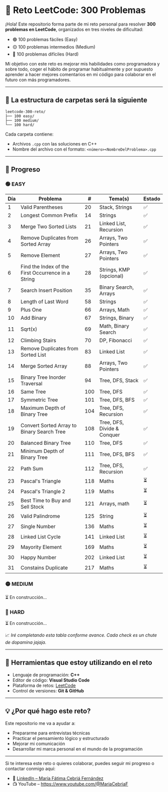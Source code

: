  # 🧠 Reto LeetCode: 300 Problemas

¡Hola! Este repositorio forma parte de mi reto personal para resolver **300 problemas en LeetCode**, organizados en tres niveles de dificultad:

- 🟢 100 problemas fáciles (Easy)
- 🟡 100 problemas intermedios (Medium)
- 🔴 100 problemas difíciles (Hard)

Mi objetivo con este reto es mejorar mis habilidades como programadora y sobre todo, coger el hábito de programar habitualmente y por supuesto aprender
a hacer mejores comentarios en mi código para colaborar en el futuro con más programadores. 

---

## 📁 La estructura de carpetas será la siguiente

```
leetcode-300-reto/
├── 100 easy/
├── 100 medium/
└── 100 hard/
```

Cada carpeta contiene:
- Archivos `.cpp` con las soluciones en C++ 
- Nombre del archivo con el formato: `<número><NombreDelProblema>.cpp`

---

## 🚀 Progreso
### 🟢 **EASY** 

| Día | Problema                                       | #   | Tema(s)                     | Estado |
|-----|------------------------------------------------|-----|-----------------------------|--------|
| 1   | Valid Parentheses                              | 20  | Stack, Strings              | ✅     |
| 2   | Longest Common Prefix                          | 14  | Strings                     | ✅     |
| 3   | Merge Two Sorted Lists                         | 21  | Linked List, Recursion      | ✅     |
| 4   | Remove Duplicates from Sorted Array            | 26  | Arrays, Two Pointers        | ✅     |
| 5   | Remove Element                                 | 27  | Arrays, Two Pointers        | ✅     |
| 6   | Find the Index of the First Occurrence in a String | 28  | Strings, KMP (opcional)     |    ✅     |
| 7   | Search Insert Position                         | 35  | Binary Search, Arrays       | ✅     |
| 8   | Length of Last Word                            | 58  | Strings                     | ✅     |
| 9   | Plus One                                       | 66  | Arrays, Math                | ✅     |
| 10  | Add Binary                                     | 67  | Strings, Binary             | ✅     |
| 11  | Sqrt(x)                                        | 69  | Math, Binary Search         | ✅     |
| 12  | Climbing Stairs                                | 70  | DP, Fibonacci               | ✅     |
| 13  | Remove Duplicates from Sorted List             | 83  | Linked List                 | ✅     |
| 14  | Merge Sorted Array                             | 88  | Arrays, Two Pointers        | ✅     |
| 15  | Binary Tree Inorder Traversal                  | 94  | Tree, DFS, Stack            | ✅     |
| 16  | Same Tree                                      | 100 | Tree, DFS                   | ✅     |
| 17  | Symmetric Tree                                 | 101 | Tree, DFS, BFS              | ✅     |
| 18  | Maximum Depth of Binary Tree                   | 104 | Tree, DFS, Recursion        | ✅     |
| 19  | Convert Sorted Array to Binary Search Tree     | 108 | Tree, DFS, Divide & Conquer | ✅     |
| 20  | Balanced Binary Tree                           | 110 | Tree, DFS                   | ✅     |
| 21  | Minimum Depth of Binary Tree                   | 111 | Tree, DFS, BFS              | ✅     |
| 22  | Path Sum                                       | 112 | Tree, DFS, Recursion        | ✅     |
| 23  | Pascal's Triangle                              | 118 | Maths                       | ⏳     |
| 24  | Pascal's Triangle 2                            | 119 | Maths                       | ⏳     |
| 25  | Best Time to Buy and Sell Stock                | 121 | Arrays, math                | ⏳     |
| 26  | Valid Palindrome                               | 125 | String                      | ⏳     |
| 27  | Single Number                                  | 136 | Maths                       | ⏳     |
| 28  | Linked List  Cycle                             | 141 | Linked List                 | ⏳     |
| 29  | Mayority Element                               | 169 | Maths                       | ⏳     |
| 30  | Happy Number                                   | 202 | Linked List                 | ⏳     |
| 31  | Constains Duplicate                            | 217 | Maths                       | ⏳     |










### 🟡 **MEDIUM**
 ⏳  En construcción...

### 🔴 **HARD**
 ⏳ En construcción... 



📈 *Iré completando esta tabla conforme avance. Cada check es un chute de dopamina jajaja.*

---

## 🧰 Herramientas que estoy utilizando en el reto

- Lenguaje de programación: **C++** 
- Editor de código: **Visual Studio Code**
- Plataforma de retos: [LeetCode](https://leetcode.com)
- Control de versiones: **Git & GitHub**

---

## 💡 ¿Por qué hago este reto?

Este repositorio me va a ayudar a:

- Prepararme para entrevistas técnicas
- Practicar el pensamiento lógico y estructurado
- Mejorar mi comunicación
- Desarrollar mi marca personal en el mundo de la programación


---

Si te interesa este reto o quieres colaborar, puedes seguir mi progreso o contactar conmigo aquí:

- 🔗 [LinkedIn – María Fátima Cebriá Fernández](https://www.linkedin.com/in/maría-fátima-cebriá-fernández-2219a632a/)
- 📺 YouTube – https://www.youtube.com/@MariaCebriaF

